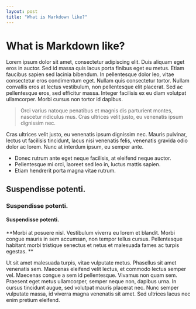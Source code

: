 ```yaml
---
layout: post
title: "What is Markdown like?"
---
```


# What is Markdown like?

Lorem ipsum dolor sit amet, consectetur adipiscing elit. Duis aliquam eget eros in auctor. Sed id massa quis lacus porta finibus eget eu metus. Etiam faucibus sapien sed lacinia bibendum. In pellentesque dolor leo, vitae consectetur eros condimentum eget. Nullam quis consectetur tortor. Nullam convallis eros at lectus vestibulum, non pellentesque elit placerat. Sed ac pellentesque eros, sed efficitur massa. Integer facilisis ex eu diam volutpat ullamcorper. Morbi cursus non tortor id dapibus.

> Orci varius natoque penatibus et magnis dis parturient montes, nascetur ridiculus mus. Cras ultrices velit justo, eu venenatis ipsum dignissim nec.

Cras ultrices velit justo, eu venenatis ipsum dignissim nec. Mauris pulvinar, lectus ut facilisis tincidunt, lacus nisi venenatis felis, venenatis gravida odio dolor ac lorem. Nunc at interdum ipsum, eu semper ante. 

- Donec rutrum ante eget neque facilisis, at eleifend neque auctor. 
- Pellentesque mi orci, laoreet sed leo in, luctus mattis sapien. 
- Etiam hendrerit porta magna vitae rutrum. 
  
## Suspendisse potenti. 
### Suspendisse potenti. 
#### Suspendisse potenti. 


**Morbi at posuere nisl. Vestibulum viverra eu lorem et blandit. Morbi congue mauris in sem accumsan, non tempor tellus cursus. Pellentesque habitant morbi tristique senectus et netus et malesuada fames ac turpis egestas.
**

Ut sit amet malesuada turpis, vitae vulputate metus. Phasellus sit amet venenatis sem. Maecenas eleifend velit lectus, et commodo lectus semper vel. Maecenas congue a sem id pellentesque. Vivamus non quam sem. Praesent eget metus ullamcorper, semper neque non, dapibus urna. In cursus tincidunt augue, sed volutpat mauris placerat nec. Nunc semper vulputate massa, id viverra magna venenatis sit amet. Sed ultrices lacus nec enim pretium eleifend.
